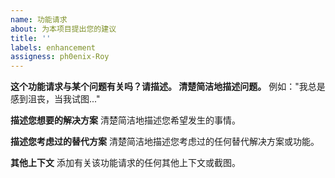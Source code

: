 ```yaml
---
name: 功能请求
about: 为本项目提出您的建议
title: ''
labels: enhancement
assigness: ph0enix-Roy
---
```


**这个功能请求与某个问题有关吗？请描述。 清楚简洁地描述问题。**
例如："我总是感到沮丧，当我试图..."

**描述您想要的解决方案**
清楚简洁地描述您希望发生的事情。

**描述您考虑过的替代方案**
清楚简洁地描述您考虑过的任何替代解决方案或功能。

**其他上下文**
添加有关该功能请求的任何其他上下文或截图。

